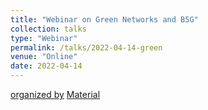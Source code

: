```yaml
---
title: "Webinar on Green Networks and B5G"
collection: talks
type: "Webinar"
permalink: /talks/2022-04-14-green
venue: "Online"
date: 2022-04-14
---
```


[organized by](http://mosaic-lab.org/webinar/)
[Material](https://sustainableict.ieee.org/events/webinar-green-networking-b5g)
